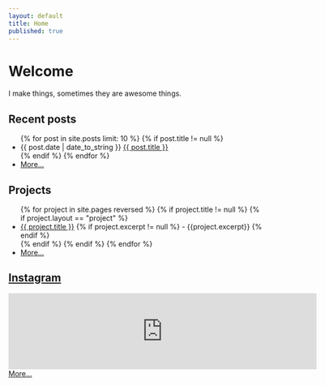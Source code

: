 ```yaml
---
layout: default
title: Home
published: true
---
```


# Welcome
I make things, sometimes they are awesome things. 

## <i class="fa fa-file" aria-hidden="true"></i> Recent posts

<ul>
{% for post in site.posts limit: 10 %}
 {% if post.title != null %}
 <li>{{ post.date | date_to_string }} <a href="{{ post.url }}">{{ post.title }}</a></li>
 {% endif %}
{% endfor %}
<li><a href="/archive">More...</a></li>
</ul>

## <i class="fa fa-cubes" aria-hidden="true"></i> Projects

<ul>
{% for project in site.pages reversed %}
 {% if project.title != null %}
  {% if project.layout == "project" %}
   <li><a href="{{ project.url }}">{{ project.title }}</a>
   {% if project.excerpt != null %}
   - {{project.excerpt}}
   {% endif %}
   </li>
  {% endif %}
 {% endif %}
{% endfor %}
<li><a href="/projects">More...</a></li>
</ul>

## <i class="fa fa-instagram"></i> [Instagram](https://instagram.com/funvill)

<!-- SnapWidget -->
<script src="https://snapwidget.com/js/snapwidget.js"></script>
<iframe src="https://snapwidget.com/embed/189896" class="snapwidget-widget" allowTransparency="true" frameborder="0" scrolling="no" style="border:none; overflow:hidden; width:38rem; "></iframe>
<a href='https://instagram.com/funvill'>More...</a>
